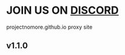 # JOIN US ON [DISCORD](https://discord.gg/WY3TSJ2kcm)
projectnomore.github.io proxy site

## v1.1.0
